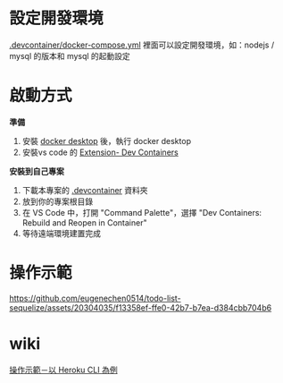 # 設定開發環境
[.devcontainer/docker-compose.yml](./.devcontainer/docker-compose.yml) 裡面可以設定開發環境，如：nodejs / mysql 的版本和 mysql 的起動設定

# 啟動方式
**準備**
1. 安裝 [docker desktop](https://www.docker.com/) 後，執行 docker desktop
2. 安裝vs code 的 [Extension- Dev Containers](https://marketplace.visualstudio.com/items?itemName=ms-vscode-remote.remote-containers)

**安裝到自己專案**
1. 下載本專案的 [.devcontainer](./.devcontainer) 資料夾
2. 放到你的專案根目錄
3. 在 VS Code 中，打開 "Command Palette"，選擇 "Dev Containers: Rebuild and Reopen in Container" 
4. 等待遠端環境建置完成

# 操作示範
https://github.com/eugenechen0514/todo-list-sequelize/assets/20304035/f13358ef-ffe0-42b7-b7ea-d384cbb704b6

# wiki
[操作示範－以 Heroku CLI 為例](https://github.com/eugenechen0514/todo-list-sequelize-devcontainer/wiki/%E6%93%8D%E4%BD%9C%E7%A4%BA%E7%AF%84%EF%BC%8D%E4%BB%A5-Heroku-CLI-%E7%82%BA%E4%BE%8B)
